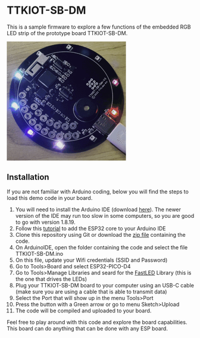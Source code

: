 # TTKIOT-SB-DM

This is a sample firmware to explore a few functions of the embedded RGB LED strip of the prototype board TTKIOT-SB-DM.

![TTKIOT-SB-DM](https://github.com/TTKLabs/TTKIOT-SB-DM/blob/main/doc/ttkiot-sb-dm.gif)

## Installation
If you are not familiar with Arduino coding, below you will find the steps to load this demo code in your board.

 1. You will need to install the Arduino IDE (download [here](https://www.arduino.cc/en/software)). The newer version of the IDE may run too slow in some computers, so you are good to go with version 1.8.19.
 2.  Follow this [tutorial](https://randomnerdtutorials.com/installing-the-esp32-board-in-arduino-ide-windows-instructions/) to add the ESP32 core to your Arduino IDE
 3. Clone this repository using Git or download the [zip file](https://github.com/TTKLabs/TTKIOT-SB-DM/archive/refs/heads/main.zip) containing the code.
 4. On ArduinoIDE, open the folder containing the code and select the file TTKIOT-SB-DM.ino
 5. On this file, update your Wifi credentials (SSID and Password)
 6. Go to Tools>Board and select ESP32-PICO-D4
 7. Go to Tools>Manage Libraries and seard for the [FastLED](https://github.com/FastLED/FastLED) Library (this is the one that drives the LEDs)
 8. Plug your TTKIOT-SB-DM board to your computer using an USB-C cable (make sure you are using a cable that is able to transmit data)
 9. Select the Port that will show up in the menu Tools>Port
 10. Press the button with a Green arrow or go to menu Sketch>Upload
 11. The code will be compiled and uploaded to your board.

Feel free to play around with this code and explore the board capabilities. This board can do anything that can be done with any ESP board. 
